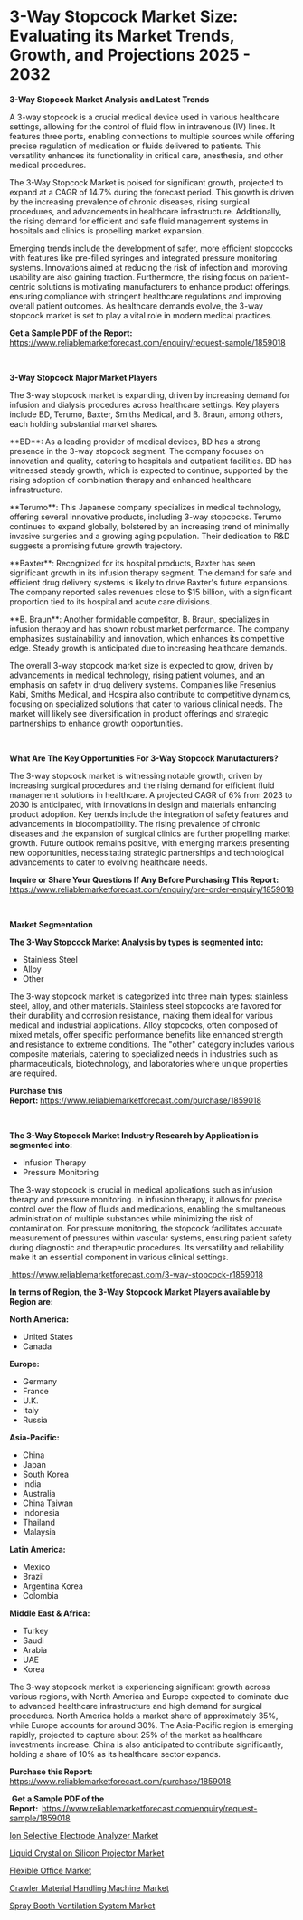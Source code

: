 <p><h1>3-Way Stopcock Market Size: Evaluating its Market Trends, Growth, and Projections 2025 - 2032</h1></p><p><strong>3-Way Stopcock Market Analysis and Latest Trends</strong></p>
<p><p>A 3-way stopcock is a crucial medical device used in various healthcare settings, allowing for the control of fluid flow in intravenous (IV) lines. It features three ports, enabling connections to multiple sources while offering precise regulation of medication or fluids delivered to patients. This versatility enhances its functionality in critical care, anesthesia, and other medical procedures.</p><p>The 3-Way Stopcock Market is poised for significant growth, projected to expand at a CAGR of 14.7% during the forecast period. This growth is driven by the increasing prevalence of chronic diseases, rising surgical procedures, and advancements in healthcare infrastructure. Additionally, the rising demand for efficient and safe fluid management systems in hospitals and clinics is propelling market expansion.</p><p>Emerging trends include the development of safer, more efficient stopcocks with features like pre-filled syringes and integrated pressure monitoring systems. Innovations aimed at reducing the risk of infection and improving usability are also gaining traction. Furthermore, the rising focus on patient-centric solutions is motivating manufacturers to enhance product offerings, ensuring compliance with stringent healthcare regulations and improving overall patient outcomes. As healthcare demands evolve, the 3-way stopcock market is set to play a vital role in modern medical practices.</p></p>
<p><strong>Get a Sample PDF of the Report:&nbsp;</strong> <a href="https://www.reliablemarketforecast.com/enquiry/request-sample/1859018?utm_campaign=1900&utm_medium=2&utm_source=Github&utm_content=ia&utm_term=28022025&utm_id=3-way-stopcock">https://www.reliablemarketforecast.com/enquiry/request-sample/1859018</a></p>
<p>&nbsp;</p>
<p><strong>3-Way Stopcock Major Market Players</strong></p>
<p><p>The 3-way stopcock market is expanding, driven by increasing demand for infusion and dialysis procedures across healthcare settings. Key players include BD, Terumo, Baxter, Smiths Medical, and B. Braun, among others, each holding substantial market shares.</p><p>**BD**: As a leading provider of medical devices, BD has a strong presence in the 3-way stopcock segment. The company focuses on innovation and quality, catering to hospitals and outpatient facilities. BD has witnessed steady growth, which is expected to continue, supported by the rising adoption of combination therapy and enhanced healthcare infrastructure.</p><p>**Terumo**: This Japanese company specializes in medical technology, offering several innovative products, including 3-way stopcocks. Terumo continues to expand globally, bolstered by an increasing trend of minimally invasive surgeries and a growing aging population. Their dedication to R&D suggests a promising future growth trajectory.</p><p>**Baxter**: Recognized for its hospital products, Baxter has seen significant growth in its infusion therapy segment. The demand for safe and efficient drug delivery systems is likely to drive Baxter's future expansions. The company reported sales revenues close to $15 billion, with a significant proportion tied to its hospital and acute care divisions.</p><p>**B. Braun**: Another formidable competitor, B. Braun, specializes in infusion therapy and has shown robust market performance. The company emphasizes sustainability and innovation, which enhances its competitive edge. Steady growth is anticipated due to increasing healthcare demands.</p><p>The overall 3-way stopcock market size is expected to grow, driven by advancements in medical technology, rising patient volumes, and an emphasis on safety in drug delivery systems. Companies like Fresenius Kabi, Smiths Medical, and Hospira also contribute to competitive dynamics, focusing on specialized solutions that cater to various clinical needs. The market will likely see diversification in product offerings and strategic partnerships to enhance growth opportunities.</p></p>
<p>&nbsp;</p>
<p><strong>What Are The Key Opportunities For 3-Way Stopcock Manufacturers?</strong></p>
<p><p>The 3-way stopcock market is witnessing notable growth, driven by increasing surgical procedures and the rising demand for efficient fluid management solutions in healthcare. A projected CAGR of 6% from 2023 to 2030 is anticipated, with innovations in design and materials enhancing product adoption. Key trends include the integration of safety features and advancements in biocompatibility. The rising prevalence of chronic diseases and the expansion of surgical clinics are further propelling market growth. Future outlook remains positive, with emerging markets presenting new opportunities, necessitating strategic partnerships and technological advancements to cater to evolving healthcare needs.</p></p>
<p><strong>Inquire or Share Your Questions If Any Before Purchasing This Report:</strong> <a href="https://www.reliablemarketforecast.com/enquiry/pre-order-enquiry/1859018?utm_campaign=1900&utm_medium=2&utm_source=Github&utm_content=ia&utm_term=28022025&utm_id=3-way-stopcock">https://www.reliablemarketforecast.com/enquiry/pre-order-enquiry/1859018</a></p>
<p>&nbsp;</p>
<p><strong>Market Segmentation</strong></p>
<p><strong>The 3-Way Stopcock Market Analysis by types is segmented into:</strong></p>
<p><ul><li>Stainless Steel</li><li>Alloy</li><li>Other</li></ul></p>
<p><p>The 3-way stopcock market is categorized into three main types: stainless steel, alloy, and other materials. Stainless steel stopcocks are favored for their durability and corrosion resistance, making them ideal for various medical and industrial applications. Alloy stopcocks, often composed of mixed metals, offer specific performance benefits like enhanced strength and resistance to extreme conditions. The "other" category includes various composite materials, catering to specialized needs in industries such as pharmaceuticals, biotechnology, and laboratories where unique properties are required.</p></p>
<p><strong>Purchase this Report:&nbsp;</strong><a href="https://www.reliablemarketforecast.com/purchase/1859018?utm_campaign=1900&utm_medium=2&utm_source=Github&utm_content=ia&utm_term=28022025&utm_id=3-way-stopcock">https://www.reliablemarketforecast.com/purchase/1859018</a></p>
<p>&nbsp;</p>
<p><strong>The 3-Way Stopcock Market Industry Research by Application is segmented into:</strong></p>
<p><ul><li>Infusion Therapy</li><li>Pressure Monitoring</li></ul></p>
<p><p>The 3-way stopcock is crucial in medical applications such as infusion therapy and pressure monitoring. In infusion therapy, it allows for precise control over the flow of fluids and medications, enabling the simultaneous administration of multiple substances while minimizing the risk of contamination. For pressure monitoring, the stopcock facilitates accurate measurement of pressures within vascular systems, ensuring patient safety during diagnostic and therapeutic procedures. Its versatility and reliability make it an essential component in various clinical settings.</p></p>
<p><a href="https://www.reliablemarketforecast.com/3-way-stopcock-r1859018?utm_campaign=1900&utm_medium=2&utm_source=Github&utm_content=ia&utm_term=28022025&utm_id=3-way-stopcock">&nbsp;https://www.reliablemarketforecast.com/3-way-stopcock-r1859018</a></p>
<p><strong>In terms of Region, the 3-Way Stopcock Market Players available by Region are:</strong></p>
<p>
    <p> <strong> North America: </strong>
        <ul>
            <li>United States</li>
            <li>Canada</li>
        </ul>
        </p> 
    <p> <strong> Europe: </strong>
        <ul>
            <li>Germany</li>
            <li>France</li>
            <li>U.K.</li>
            <li>Italy</li>
            <li>Russia</li>
        </ul>
        </p> 
    <p> <strong> Asia-Pacific: </strong>
        <ul>
            <li>China</li>
            <li>Japan</li>
            <li>South Korea</li>
            <li>India</li>
            <li>Australia</li>
            <li>China Taiwan</li>
            <li>Indonesia</li>
            <li>Thailand</li>
            <li>Malaysia</li>
        </ul>
        </p> 
    <p> <strong> Latin America: </strong>
        <ul>
            <li>Mexico</li>
            <li>Brazil</li>
            <li>Argentina Korea</li>
            <li>Colombia</li>
        </ul>
        </p> 
    <p> <strong> Middle East & Africa: </strong>
        <ul>
            <li>Turkey</li>
            <li>Saudi</li>
            <li>Arabia</li>
            <li>UAE</li>
            <li>Korea</li>
        </ul>
    </p>
    </p>
<p><p>The 3-way stopcock market is experiencing significant growth across various regions, with North America and Europe expected to dominate due to advanced healthcare infrastructure and high demand for surgical procedures. North America holds a market share of approximately 35%, while Europe accounts for around 30%. The Asia-Pacific region is emerging rapidly, projected to capture about 25% of the market as healthcare investments increase. China is also anticipated to contribute significantly, holding a share of 10% as its healthcare sector expands.</p></p>
<p><strong>Purchase this Report: </strong><a href="https://www.reliablemarketforecast.com/purchase/1859018?utm_campaign=1900&utm_medium=2&utm_source=Github&utm_content=ia&utm_term=28022025&utm_id=3-way-stopcock">https://www.reliablemarketforecast.com/purchase/1859018</a></p>
<p>&nbsp;<strong>Get a Sample PDF of the Report:&nbsp;&nbsp;</strong><a href="https://www.reliablemarketforecast.com/enquiry/request-sample/1859018?utm_campaign=1900&utm_medium=2&utm_source=Github&utm_content=ia&utm_term=28022025&utm_id=3-way-stopcock">https://www.reliablemarketforecast.com/enquiry/request-sample/1859018</a></p>
<p><strong></strong></p>
<p><p><a href="https://github.com/zitanebeibit9/Market-Research-Report-List-1/blob/main/ion-selective-electrode-analyzer-market.md?utm_campaign=1900&utm_medium=2&utm_source=Github&utm_content=ia&utm_term=28022025&utm_id=3-way-stopcock">Ion Selective Electrode Analyzer Market</a></p><p><a href="https://github.com/alanepetevi/Market-Research-Report-List-1/blob/main/liquid-crystal-on-silicon-projector-market.md?utm_campaign=1900&utm_medium=2&utm_source=Github&utm_content=ia&utm_term=28022025&utm_id=3-way-stopcock">Liquid Crystal on Silicon Projector Market</a></p><p><a href="https://github.com/hannajuana198484/Market-Research-Report-List-1/blob/main/flexible-office-market.md?utm_campaign=1900&utm_medium=2&utm_source=Github&utm_content=ia&utm_term=28022025&utm_id=3-way-stopcock">Flexible Office Market</a></p><p><a href="https://github.com/carendesrochers299/Market-Research-Report-List-1/blob/main/crawler-material-handling-machine-market.md?utm_campaign=1900&utm_medium=2&utm_source=Github&utm_content=ia&utm_term=28022025&utm_id=3-way-stopcock">Crawler Material Handling Machine Market</a></p><p><a href="https://github.com/iceknahomi/Market-Research-Report-List-1/blob/main/spray-booth-ventilation-system-market.md?utm_campaign=1900&utm_medium=2&utm_source=Github&utm_content=ia&utm_term=28022025&utm_id=3-way-stopcock">Spray Booth Ventilation System Market</a></p></p>